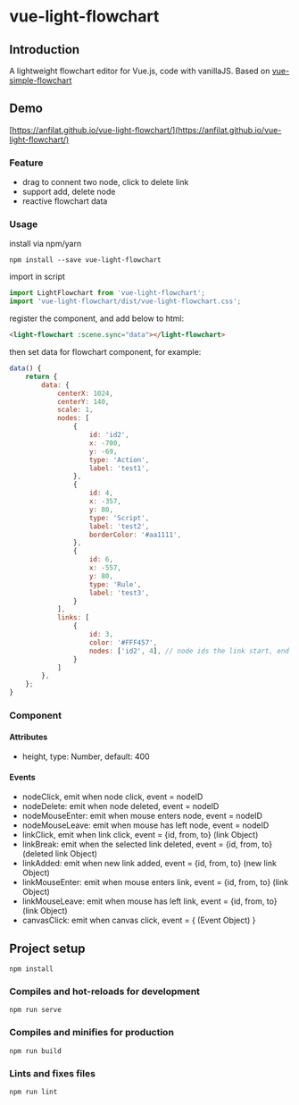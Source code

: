 # vue-light-flowchart

## Introduction

A lightweight flowchart editor for Vue.js, code with vanillaJS.
Based on [vue-simple-flowchart](https://github.com/Jeffreyrn/vue-simple-flowchart)

## Demo

[https://anfilat.github.io/vue-light-flowchart/](https://anfilat.github.io/vue-light-flowchart/)

### Feature

- drag to connent two node, click to delete link
- support add, delete node
- reactive flowchart data
  
### Usage

install via npm/yarn

```
npm install --save vue-light-flowchart
```

import in script

```js
import LightFlowchart from 'vue-light-flowchart';
import 'vue-light-flowchart/dist/vue-light-flowchart.css';
```
register the component, and add below to html:
```html
<light-flowchart :scene.sync="data"></light-flowchart>
```
then set data for flowchart component, for example:
```js
data() {
    return {
        data: {
            centerX: 1024,
            centerY: 140,
            scale: 1,
            nodes: [
                {
                    id: 'id2',
                    x: -700,
                    y: -69,
                    type: 'Action',
                    label: 'test1',
                },
                {
                    id: 4,
                    x: -357,
                    y: 80,
                    type: 'Script',
                    label: 'test2',
                    borderColor: '#aa1111',
                },
                {
                    id: 6,
                    x: -557,
                    y: 80,
                    type: 'Rule',
                    label: 'test3',
                }
            ],
            links: [
                {
                    id: 3,
                    color: '#FFF457',
                    nodes: ['id2', 4], // node ids the link start, end
                }
            ]
        },
    };
}
```

### Component

#### Attributes

- height, type: Number, default: 400

#### Events

- nodeClick, emit when node click, event = nodeID
- nodeDelete: emit when node deleted, event = nodeID
- nodeMouseEnter: emit when mouse enters node, event = nodeID
- nodeMouseLeave: emit when mouse has left node, event = nodeID
- linkClick, emit when link click, event = {id, from, to} (link Object)
- linkBreak: emit when the selected link deleted, event = {id, from, to} (deleted link Object)
- linkAdded: emit when new link added, event = {id, from, to} (new link Object)
- linkMouseEnter: emit when mouse enters link, event = {id, from, to} (link Object)
- linkMouseLeave: emit when mouse has left link, event = {id, from, to} (link Object)
- canvasClick: emit when canvas click, event = { (Event Object) }

## Project setup

```
npm install
```

### Compiles and hot-reloads for development
```
npm run serve
```

### Compiles and minifies for production
```
npm run build
```

### Lints and fixes files
```
npm run lint
```
